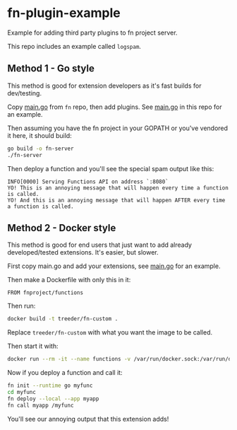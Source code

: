 # fn-plugin-example

Example for adding third party plugins to fn project server.

This repo includes an example called `logspam`.

## Method 1 - Go style

This method is good for extension developers as it's fast builds for dev/testing.

Copy [main.go](https://github.com/fnproject/fn/blob/master/main.go) from `fn` repo, then add plugins. See [main.go](main.go) in this 
repo for an example.

Then assuming you have the fn project in your GOPATH or you've vendored it here, it should build:

```sh
go build -o fn-server
./fn-server
```

Then deploy a function and you'll see the special spam output like this:

```
INFO[0000] Serving Functions API on address `:8080`
YO! This is an annoying message that will happen every time a function is called.
YO! And this is an annoying message that will happen AFTER every time a function is called.
```

## Method 2 - Docker style

This method is good for end users that just want to add already developed/tested extensions. It's easier, but slower.

First copy main.go and add your extensions, see [main.go](main.go) for an example.

Then make a Dockerfile with only this in it:

```
FROM fnproject/functions
```

Then run:

```sh
docker build -t treeder/fn-custom .
```

Replace `treeder/fn-custom` with what you want the image to be called.

Then start it with:

```sh
docker run --rm -it --name functions -v /var/run/docker.sock:/var/run/docker.sock -v $PWD/data:/app/data -p 8080:8080 treeder/fn-custom
```

Now if you deploy a function and call it:

```sh
fn init --runtime go myfunc
cd myfunc
fn deploy --local --app myapp
fn call myapp /myfunc
```

You'll see our annoying output that this extension adds!
